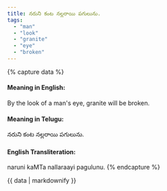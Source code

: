 ```yaml
---
title: నరుని కంట నల్లరాయి పగులును.
tags:
  - "man"
  - "look"
  - "granite"
  - "eye"
  - "broken"
---
```


{% capture data %}
#### Meaning in English:
By the look of a man's eye, granite will be broken.

#### Meaning in Telugu:
నరుని కంట నల్లరాయి పగులును.

#### English Transliteration:
naruni kaMTa nallaraayi pagulunu.
{% endcapture %}

{{ data | markdownify }}

